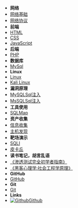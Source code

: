 - **网络**
- [网络基础](internet)
- [网络协议](internetxy)
- **前端**
- [HTML](html)
- [CSS](css)
- [JavaScript](javaScript)
- **后端**
- [PHP](php)
- **数据库**
- [MySql](SQL)
- **Linux**
- [Linux](Linux)
- [Kali Linux](kali)
- **漏洞原理**
- [MySQLSql注入](SQLzr)
- [MsSQLSql注入](Msszr)
- **工具使用**
- [SQLMap](SQLMap)
- **资产收集**
- [信息收集](xxsj)
- [主机发现](zjfx)
- **靶场演示**
- [SQLI](SQLI)
- [皮卡丘](pkq)
- **读书笔记，胡言乱语**
- [《渗透测试完全初学者指南》](stcszn)
- [《黑客心理学:社会工程学原理》](shgcx)
- **GitHub**
- [GitHub](GitHub)
- **Git**
- [Git](Git)
- **Links**
- [![Github](https://icongram.jgog.in/simple/github.svg?color=808080&size=16)Github](https://github.com/mochen072/github.io)

